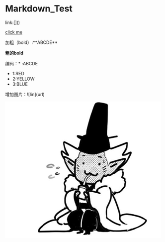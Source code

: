 # Markdown_Test

link:\[\]\(\)

[click me](https://github.com/ninetailskim)

加粗（bold）:\*\*ABCDE\*\*

**粗的bold**

编码：\* :ABCDE

* 1:RED
* 2:YELLOW
* 3:BLUE

增加图片：\!\[lin\]\(url\)

![lin](https://github.com/ninetailskim/Markdown_Test/blob/master/xianyu.jpg?raw=true)
